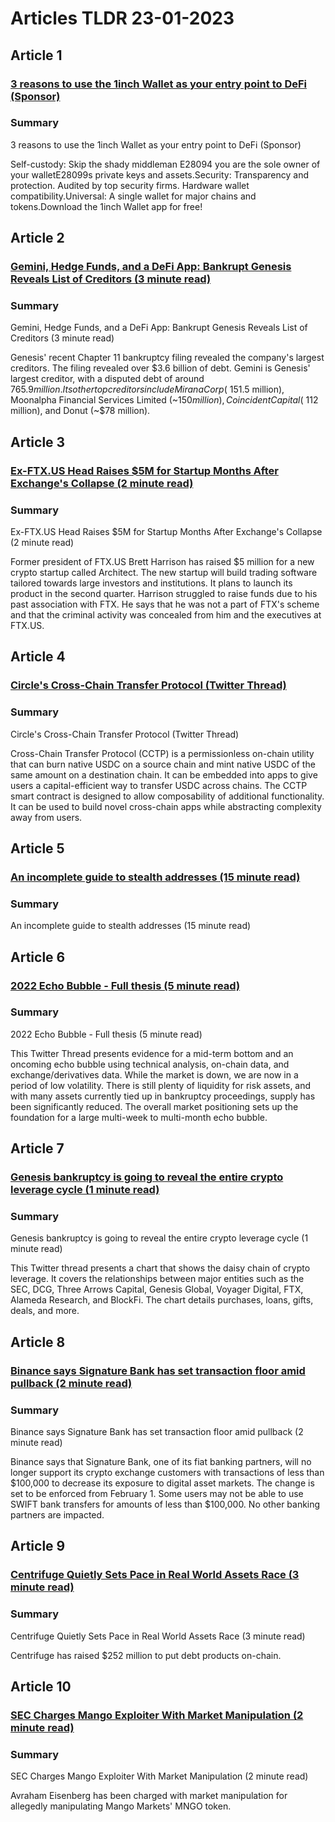 # Articles TLDR  23-01-2023

## Article 1
### [3 reasons to use the 1inch Wallet as your entry point to DeFi (Sponsor)](https://tldr.tech)
### Summary 
 3 reasons to use the 1inch Wallet as your entry point to DeFi (Sponsor)

Self-custody: Skip the shady middleman E28094 you are the sole owner of your walletE28099s private keys and assets.Security: Transparency and protection. Audited by top security firms. Hardware wallet compatibility.Universal: A single wallet for major chains and tokens.Download the 1inch Wallet app for free!

## Article 2
### [Gemini, Hedge Funds, and a DeFi App: Bankrupt Genesis Reveals List of Creditors (3 minute read)](https://tldr.tech)
### Summary 
 Gemini, Hedge Funds, and a DeFi App: Bankrupt Genesis Reveals List of Creditors (3 minute read)

Genesis' recent Chapter 11 bankruptcy filing revealed the company's largest creditors. The filing revealed over $3.6 billion of debt. Gemini is Genesis' largest creditor, with a disputed debt of around $765.9 million. Its other top creditors include Mirana Corp (~$151.5 million), Moonalpha Financial Services Limited (~$150 million), Coincident Capital (~$112 million), and Donut (~$78 million).

## Article 3
### [Ex-FTX.US Head Raises $5M for Startup Months After Exchange's Collapse (2 minute read)](https://tldr.tech)
### Summary 
 Ex-FTX.US Head Raises $5M for Startup Months After Exchange's Collapse (2 minute read)

Former president of FTX.US Brett Harrison has raised $5 million for a new crypto startup called Architect. The new startup will build trading software tailored towards large investors and institutions. It plans to launch its product in the second quarter. Harrison struggled to raise funds due to his past association with FTX. He says that he was not a part of FTX's scheme and that the criminal activity was concealed from him and the executives at FTX.US.

## Article 4
### [Circle's Cross-Chain Transfer Protocol (Twitter Thread)](https://tldr.tech)
### Summary 
 Circle's Cross-Chain Transfer Protocol (Twitter Thread)

Cross-Chain Transfer Protocol (CCTP) is a permissionless on-chain utility that can burn native USDC on a source chain and mint native USDC of the same amount on a destination chain. It can be embedded into apps to give users a capital-efficient way to transfer USDC across chains. The CCTP smart contract is designed to allow composability of additional functionality. It can be used to build novel cross-chain apps while abstracting complexity away from users.

## Article 5
### [An incomplete guide to stealth addresses (15 minute read)](https://tldr.tech)
### Summary 
 An incomplete guide to stealth addresses (15 minute read)

## Article 6
### [2022 Echo Bubble - Full thesis (5 minute read)](https://tldr.tech)
### Summary 
 2022 Echo Bubble - Full thesis (5 minute read)

This Twitter Thread presents evidence for a mid-term bottom and an oncoming echo bubble using technical analysis, on-chain data, and exchange/derivatives data. While the market is down, we are now in a period of low volatility. There is still plenty of liquidity for risk assets, and with many assets currently tied up in bankruptcy proceedings, supply has been significantly reduced. The overall market positioning sets up the foundation for a large multi-week to multi-month echo bubble.

## Article 7
### [Genesis bankruptcy is going to reveal the entire crypto leverage cycle (1 minute read)](https://tldr.tech)
### Summary 
 Genesis bankruptcy is going to reveal the entire crypto leverage cycle (1 minute read)

This Twitter thread presents a chart that shows the daisy chain of crypto leverage. It covers the relationships between major entities such as the SEC, DCG, Three Arrows Capital, Genesis Global, Voyager Digital, FTX, Alameda Research, and BlockFi. The chart details purchases, loans, gifts, deals, and more.

## Article 8
### [Binance says Signature Bank has set transaction floor amid pullback (2 minute read)](https://tldr.tech)
### Summary 
 Binance says Signature Bank has set transaction floor amid pullback (2 minute read)

Binance says that Signature Bank, one of its fiat banking partners, will no longer support its crypto exchange customers with transactions of less than $100,000 to decrease its exposure to digital asset markets. The change is set to be enforced from February 1. Some users may not be able to use SWIFT bank transfers for amounts of less than $100,000. No other banking partners are impacted.

## Article 9
### [Centrifuge Quietly Sets Pace in Real World Assets Race (3 minute read)](https://tldr.tech)
### Summary 
 Centrifuge Quietly Sets Pace in Real World Assets Race (3 minute read)

Centrifuge has raised $252 million to put debt products on-chain.

## Article 10
### [SEC Charges Mango Exploiter With Market Manipulation (2 minute read)](https://tldr.tech)
### Summary 
 SEC Charges Mango Exploiter With Market Manipulation (2 minute read)

Avraham Eisenberg has been charged with market manipulation for allegedly manipulating Mango Markets' MNGO token.


